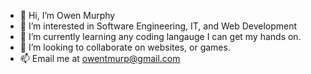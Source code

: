 - 👋 Hi, I’m Owen Murphy
- 👀 I’m interested in Software Engineering, IT, and Web Development
- 🌱 I’m currently learning any coding langauge I can get my hands on.
- 💞️ I’m looking to collaborate on websites, or games.
- 📫 Email me at owentmurp@gmail.com

<!---
owentm/owentm is a ✨ special ✨ repository because its `README.md` (this file) appears on your GitHub profile.
You can click the Preview link to take a look at your changes.
--->
